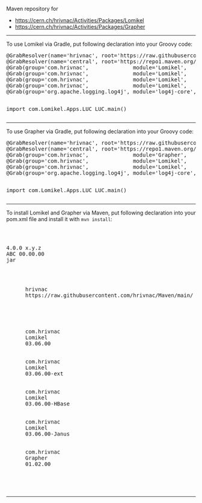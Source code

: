 Maven repository for
<ul>
<li><a href="https://cern.ch/hrivnac/Activities/Packages/Lomikel">https://cern.ch/hrivnac/Activities/Packages/Lomikel</a></li>
<li><a href="https://cern.ch/hrivnac/Activities/Packages/Grapher">https://cern.ch/hrivnac/Activities/Packages/Grapher</a></li>
</ul>
<hr/>
To use Lomikel via Gradle, put following declaration into your Groovy code:
<pre>
@GrabResolver(name='hrivnac', root='https://raw.githubusercontent.com/hrivnac/Maven/main/')
@GrabResolver(name='central', root='https://repo1.maven.org/maven2/')
@Grab(group='com.hrivnac',              module='Lomikel',    version='03.06.00')
@Grab(group='com.hrivnac',              module='Lomikel',    version='03.06.00-ext')
@Grab(group='com.hrivnac',              module='Lomikel',    version='03.06.00-HBase') // if HBase is needed
@Grab(group='com.hrivnac',              module='Lomikel',    version='03.06.00-Janus') // if JanusGraph and HBase is needed
@Grab(group='org.apache.logging.log4j', module='log4j-core', version='2.23.1')

import com.Lomikel.Apps.LUC
LUC.main()
</pre>
<hr/>
To use Grapher via Gradle, put following declaration into your Groovy code:
<pre>
@GrabResolver(name='hrivnac', root='https://raw.githubusercontent.com/hrivnac/Maven/main/')
@GrabResolver(name='central', root='https://repo1.maven.org/maven2/')
@Grab(group='com.hrivnac',              module='Grapher',    version='01.02.00')
@Grab(group='com.hrivnac',              module='Lomikel',    version='03.06.00')
@Grab(group='com.hrivnac',              module='Lomikel',    version='03.06.00-ext')
@Grab(group='org.apache.logging.log4j', module='log4j-core', version='2.23.1')

import com.Lomikel.Apps.LUC
LUC.main()
</pre>
<hr/>
To install Lomikel and Grapher via Maven, put following declaration into your pom.xml file and install it with <code>mvn install</code>:
<pre>
<project>

  <modelVersion>4.0.0</modelVersion>
  <groupId>x.y.z</groupId>
  <artifactId>ABC</artifactId>
  <version>00.00.00</version>
  <packaging>jar</packaging>

  <repositories>
    <repository>
      <id>hrivnac</id>
      <url>https://raw.githubusercontent.com/hrivnac/Maven/main/</url>
      </repository>
    </repositories>

  <dependencies>
    <dependency>
      <groupId>com.hrivnac</groupId>
      <artifactId>Lomikel</artifactId>
      <version>03.06.00</version>
      </dependency>
    <dependency>
      <groupId>com.hrivnac</groupId>
      <artifactId>Lomikel</artifactId>
      <version>03.06.00-ext</version>
      </dependency>
    <dependency>
      <groupId>com.hrivnac</groupId>
      <artifactId>Lomikel</artifactId>
      <version>03.06.00-HBase</version>
      </dependency>
    <dependency>
      <groupId>com.hrivnac</groupId>
      <artifactId>Lomikel</artifactId>
      <version>03.06.00-Janus</version>
      </dependency>
    <dependency>
      <groupId>com.hrivnac</groupId>
      <artifactId>Grapher</artifactId>
      <version>01.02.00</version>
      </dependency>
    </dependencies>
    
</project>
</pre>
<hr/>
